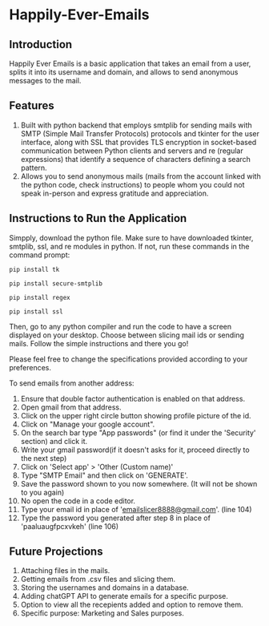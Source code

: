 # Happily-Ever-Emails

## Introduction

Happily Ever Emails is a basic application that takes an email from a user, splits it into its username and domain, and allows to send anonymous messages to the mail. 

## Features

1) Built with python backend that employs smtplib for sending mails with SMTP (Simple Mail Transfer Protocols) protocols and tkinter for the user interface, along with SSL that provides TLS encryption in socket-based communication between Python clients and servers and re (regular expressions) that identify a sequence of characters defining a search pattern.
2) Allows you to send anonymous mails (mails from the account linked with the python code, check instructions) to people whom you could not speak in-person and express gratitude and appreciation. 

## Instructions to Run the Application

Simpply, download the python file. Make sure to have downloaded tkinter, smtplib, ssl, and re modules in python. If not, run these commands in the command prompt:

```
pip install tk
```
```
pip install secure-smtplib
```
```
pip install regex
```
```
pip install ssl
```

Then, go to any python compiler and run the code to have a screen displayed on your desktop. Choose between slicing mail ids or sending mails. Follow the simple instructions and there you go!

Please feel free to change the specifications provided according to your preferences. 

To send emails from another address:

1) Ensure that double factor authentication is enabled on that address.
2) Open gmail from that address.
3) Click on the upper right circle button showing profile picture of the id.
4) Click on "Manage your google account".
5) On the search bar type "App passwords" (or find it under the 'Security' section) and click it.
6) Write your gmail password(if it doesn't asks for it, proceed directly to the next step)
7) Click on 'Select app' > 'Other (Custom name)'
8) Type "SMTP Email" and then click on 'GENERATE'.
9) Save the password shown to you now somewhere. (It will not be shown to you again)
10) No open the code in a code editor.
11) Type your email id in place of 'emailslicer8888@gmail.com'. (line 104)
12) Type the password you generated after step 8 in place of 'paaluaugfpcxvkeh' (line 106)

## Future Projections

1) Attaching files in the mails.
2) Getting emails from .csv files and slicing them.
3) Storing the usernames and domains in a database.
4) Adding chatGPT API to generate emails for a specific purpose.
5) Option to view all the recepients added and option to remove them.
6) Specific purpose: Marketing and Sales purposes.
